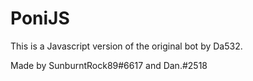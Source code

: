# PoniJS

This is a Javascript version of the original bot by Da532.

Made by SunburntRock89#6617 and Dan.#2518
